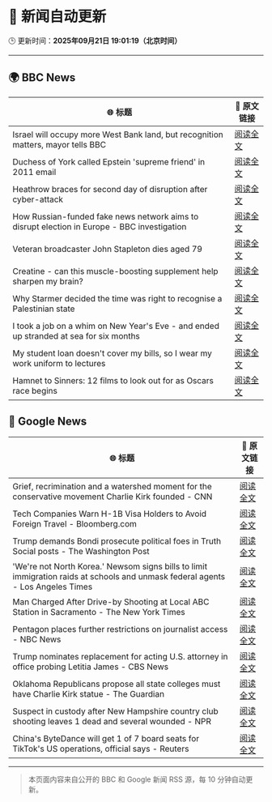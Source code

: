 # 🧠 新闻自动更新

🕒 更新时间：**2025年09月21日 19:01:19（北京时间）**

---

## 🌍 BBC News

| 🌐 标题 | 🔗 原文链接 |
|--------|-------------|
| Israel will occupy more West Bank land, but recognition matters, mayor tells BBC | [阅读全文](https://www.bbc.com/news/articles/c0ez9qxzl2jo?at_medium=RSS&at_campaign=rss) |
| Duchess of York called Epstein 'supreme friend' in 2011 email | [阅读全文](https://www.bbc.com/news/articles/cgj11l3wd35o?at_medium=RSS&at_campaign=rss) |
| Heathrow braces for second day of disruption after cyber-attack | [阅读全文](https://www.bbc.com/news/articles/cwy88857llno?at_medium=RSS&at_campaign=rss) |
| How Russian-funded fake news network aims to disrupt election in Europe - BBC investigation | [阅读全文](https://www.bbc.com/news/articles/c4g5kl0n5d2o?at_medium=RSS&at_campaign=rss) |
| Veteran broadcaster John Stapleton dies aged 79 | [阅读全文](https://www.bbc.com/news/articles/c9300xw27vgo?at_medium=RSS&at_campaign=rss) |
| Creatine - can this muscle-boosting supplement help sharpen my brain? | [阅读全文](https://www.bbc.com/news/articles/c2lx7klzvpko?at_medium=RSS&at_campaign=rss) |
| Why Starmer decided the time was right to recognise a Palestinian state | [阅读全文](https://www.bbc.com/news/articles/cp9848kxp2go?at_medium=RSS&at_campaign=rss) |
| I took a job on a whim on New Year's Eve - and ended up stranded at sea for six months | [阅读全文](https://www.bbc.com/news/articles/crev9y77njpo?at_medium=RSS&at_campaign=rss) |
| My student loan doesn't cover my bills, so I wear my work uniform to lectures | [阅读全文](https://www.bbc.com/news/articles/cly68e6r621o?at_medium=RSS&at_campaign=rss) |
| Hamnet to Sinners: 12 films to look out for as Oscars race begins | [阅读全文](https://www.bbc.com/news/articles/cd9y7qx7gqno?at_medium=RSS&at_campaign=rss) |

## 📰 Google News

| 🌐 标题 | 🔗 原文链接 |
|--------|-------------|
| Grief, recrimination and a watershed moment for the conservative movement Charlie Kirk founded - CNN | [阅读全文](https://news.google.com/rss/articles/CBMikgFBVV95cUxOdzd1elpxVDlvWnRQazdjZ3VpbGFsaDRXc1NDSVRzcnE1dTBMZzU5XzdkdUNHd2lHLWVYRnk0UEJCVTYzalVSMGRxdmsyWE5hZnI5OFVXY2s1ZkJJYnlfMVo2RzBQbkEzTkxiUndjcFRXbVFWellXajY5a2JCUkRHcmJjcWZybG5ETWpQa291Tkc5dw?oc=5) |
| Tech Companies Warn H-1B Visa Holders to Avoid Foreign Travel - Bloomberg.com | [阅读全文](https://news.google.com/rss/articles/CBMitAFBVV95cUxQVmtUOEhHUHNOQk56NTN1R1o1VWoxZ2JKNnFpRkRGdm1QNFk3NnVmTC1RMVhKeGdNTFZ1bW9kcFcxMURYcjBXVGR0aFpuWnMzRGVRMEg5MWxyR09QY0Q0M1k2LXcxMWdaOWwyRkNLeHdXMHNsNFdGa3BxS3ZEUEJIS3cyN1ZHd2FQMTJjMkdRNDBhMzQwZEg1UzZZZ3ZfTjBlM1NHWlBZNlYyUkllX2VTSUdxX3c?oc=5) |
| Trump demands Bondi prosecute political foes in Truth Social posts - The Washington Post | [阅读全文](https://news.google.com/rss/articles/CBMivwFBVV95cUxOM1hnZC1qUUFCOXlZOGYwaThRclRQaGROVkhKdWFuMkxNZ1ByMnJrZ3gzRXh2VVJmU1RsSFdXMldCZlo4V0VuVGlDb1NUSUVaaUd2cEpCUkh0YU1OYzRFZFVUakJTMXl0eS1uT1Z2elpuQkpidWlxWDhfakJ4UU52RFJsSzdiT1VMNWt4a2hZaGpVNXFYcDd3bHJVOFlPUG9XX3NIbGw5OHN6UkhiLVhtNGpYQmMzNnhybDZhdXYxZw?oc=5) |
| 'We're not North Korea.' Newsom signs bills to limit immigration raids at schools and unmask federal agents - Los Angeles Times | [阅读全文](https://news.google.com/rss/articles/CBMiigFBVV95cUxQUTdxLTRjaXJkYnIzcGZTVl93WlRPb2dHS3RpUl80ejlWWUlQRGdfOFEyTGhLWVg1X3I4ckJkd2FFUUZlQjZ4WFBrQS01RVVKZDhUWF9MWVZBTEV3akhpdG9PVHVHb3RmZGY4N3NEZV9sTDc1ZVRLcDdaeWJTX1F3dmpjeExubGp4cWc?oc=5) |
| Man Charged After Drive-by Shooting at Local ABC Station in Sacramento - The New York Times | [阅读全文](https://news.google.com/rss/articles/CBMihAFBVV95cUxNbkFfVGN4eUdTbjZEQWc1OVdJdDU0YzJ5UkJSNWwxaXpWRlBmZEhndkIxNlhJbUdSVVV1UUM4aWs5QVZNTHNCdUFrM1IxN3l0eDVmdUZjVm9xZjdRZEIxSU85Z09OQ1N4YkI5dms0bmZiSXlGUnl3TGs2LUFMM2Y4clFocGw?oc=5) |
| Pentagon places further restrictions on journalist access - NBC News | [阅读全文](https://news.google.com/rss/articles/CBMimgFBVV95cUxNM2hUbDBkUGhyTWVxRjZfd2ZCQzJIdVRWUDNBVExSZlZMbUF0VzN5Z3cwTkZUdDRsRUJBZF9WMkt4a1BKSTVGc2FoQlhXWEo5UTNfcGNlU2txcGRURFZFZWI0RFdXLWVieUd3MFo1WXlCaW0yYWJKVWJxNjF5Qndla3kwUTR2aW5FV1RNZEM0dXpvUGd2Si0xYjhB0gFWQVVfeXFMUHZlVGZLM0VNUEF6aEp1dDduWWpES3hKOFB2UVREd29zblF5UTNOWHJPaXh5UG01SVVhbWZDUlpyMEVLbG5vSVFPTU82cmxYN0l4dnJpWnc?oc=5) |
| Trump nominates replacement for acting U.S. attorney in office probing Letitia James - CBS News | [阅读全文](https://news.google.com/rss/articles/CBMiekFVX3lxTE9kZFdCanRYQ2EwV2pUTV9SZzkwNUhTZTIzRF9IVVFFbXNRTjFPV3UtckVrN2ZWeTVLbzBwNGE3NHBnS1dxS3haNDlUdmhvbXpOY2NfZGMtNkxzYmFlNk1GeUJJUm5PdHV1WlRNRnZVNmE4NnRBWFBDX0xn0gF_QVVfeXFMTUg0WndPV2s3Vmw3YlBleDhIcEpINFA0ZzdFbVVWbGVuUTlrTGtTWGN0UElFUGVlMmpjRW45dDN2T2ZFamZaLXJoS25VNWZ3dGQ5eG1rSHZZY3IwbHJNb2s1TFZicG42TDByS0tsUVBHN19XWXN3eDg2c1NfYzc5VQ?oc=5) |
| Oklahoma Republicans propose all state colleges must have Charlie Kirk statue - The Guardian | [阅读全文](https://news.google.com/rss/articles/CBMiiAFBVV95cUxQRVZpLU5xNFRIREZXV3lXSlUtbXpSczMtdHgwTC1QaVpFZmktZTZaRUtFbFFpdG9aaEJjNEJBOXlyR0ZMUldQUkMwZmRYUVdTRjZXVzJSOEZtMlNpNzBocXVOZ1lWVVhnai0zR2lKN1VocDBTRFZ3TDlDbTl1M2lsTkpZTXJQNDJY?oc=5) |
| Suspect in custody after New Hampshire country club shooting leaves 1 dead and several wounded - NPR | [阅读全文](https://news.google.com/rss/articles/CBMikgFBVV95cUxQZDhaQ2lQbmpxRXVJeXkyLVhNeGpXN1NxX2pDR3dLN0NRMk9Na2t4bWhVZFM0MTFoQTl4NlNtRDB6bmJiZUxBQ193Y2ZLaGEzMklabG1TS2N5MkRmUTB0OE4wUGlUcjYySHZLSWNzY0NKTDh4SVloSjJ0LUt1SzNZdmJIM2Zwc0xyZ1hOekR0X3ZzQQ?oc=5) |
| China's ByteDance will get 1 of 7 board seats for TikTok's US operations, official says - Reuters | [阅读全文](https://news.google.com/rss/articles/CBMi3AFBVV95cUxPeWdVNjdXR25QR3psMnNRNEZ3Rjg3ZnNvOXMwMXFsTDJKQnB6SkEwenVIUkdDSi01bnRoR0x3bFBXUjN2N0MxQVJRSHJNX2pPajlfZXUwYjlfcHJERW5fV3VfM0xEdGc1bTduanUwb0VsNVladG9WWGFiWGxxYXZWUHVGYkNkR3lhY2dFSTQxVThRbW9WSnpYY25iWmx1dW5qSHd3bDBYX2pyTnEySXBFSl9Wc0gxWUZ2bG1fbGpyXzNqaTdaS0xac2FFaEdnZGduMGNHMXpqREJLdWZY?oc=5) |

---
> 本页面内容来自公开的 BBC 和 Google 新闻 RSS 源，每 10 分钟自动更新。